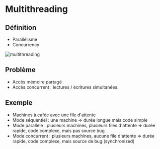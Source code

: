 # Multithreading

## Définition

* Parallélisme
* Concurrency

![multithreading](https://miro.medium.com/max/700/1*OVznN7DeSoY05aUPNMhpwg.jpeg)

## Problème 

* Accès mémoire partagé
* Accès concurrent : lectures / écritures simultanées.

## Exemple


* Machines à cafée avec une file d'attente
* Mode séquentiel : une machine => durée longue mais code simple
* Mode parallèle : plusieurs machines, plusieurs files d'attente => durée rapide, code complexe, mais pas source bug
* Mode concurrent : plusieurs machines, aucune file d'attente => durée rapide, code complexe, mais source de bug (synchronized)

